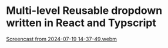 # Multi-level Reusable dropdown written in React and Typscript

[Screencast from 2024-07-19 14-37-49.webm](https://github.com/user-attachments/assets/f3bbd729-da19-4d67-8ce8-24369cdcab1c)
